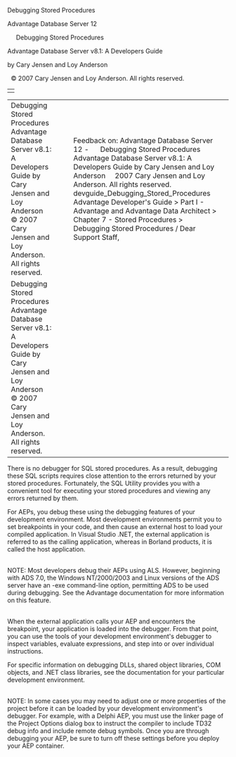 Debugging Stored Procedures




Advantage Database Server 12  

     Debugging Stored Procedures

Advantage Database Server v8.1: A Developers Guide

by Cary Jensen and Loy Anderson

  © 2007 Cary Jensen and Loy Anderson. All rights reserved.

|  |
| --- |
|  |

|  |  |  |  |  |
| --- | --- | --- | --- | --- |
| Debugging Stored Procedures  Advantage Database Server v8.1: A Developers Guide  by Cary Jensen and Loy Anderson    © 2007 Cary Jensen and Loy Anderson. All rights reserved. |  |  | Feedback on: Advantage Database Server 12 -      Debugging Stored Procedures Advantage Database Server v8.1: A Developers Guide by Cary Jensen and Loy Anderson     2007 Cary Jensen and Loy Anderson. All rights reserved. devguide\_Debugging\_Stored\_Procedures Advantage Developer's Guide > Part I - Advantage and Advantage Data Architect > Chapter 7 - Stored Procedures > Debugging Stored Procedures / Dear Support Staff, |  |
| Debugging Stored Procedures  Advantage Database Server v8.1: A Developers Guide  by Cary Jensen and Loy Anderson    © 2007 Cary Jensen and Loy Anderson. All rights reserved. |  |  |  |  |

There is no debugger for SQL stored procedures. As a result, debugging these SQL scripts requires close attention to the errors returned by your stored procedures. Fortunately, the SQL Utility provides you with a convenient tool for executing your stored procedures and viewing any errors returned by them.

For AEPs, you debug these using the debugging features of your development environment. Most development environments permit you to set breakpoints in your code, and then cause an external host to load your compiled application. In Visual Studio .NET, the external application is referred to as the calling application, whereas in Borland products, it is called the host application.

   
NOTE: Most developers debug their AEPs using ALS. However, beginning with ADS 7.0, the Windows NT/2000/2003 and Linux versions of the ADS server have an -exe command-line option, permitting ADS to be used during debugging. See the Advantage documentation for more information on this feature.  
 

When the external application calls your AEP and encounters the breakpoint, your application is loaded into the debugger. From that point, you can use the tools of your development environment's debugger to inspect variables, evaluate expressions, and step into or over individual instructions.

For specific information on debugging DLLs, shared object libraries, COM objects, and .NET class libraries, see the documentation for your particular development environment.

   
NOTE: In some cases you may need to adjust one or more properties of the project before it can be loaded by your development environment's debugger. For example, with a Delphi AEP, you must use the linker page of the Project Options dialog box to instruct the compiler to include TD32 debug info and include remote debug symbols. Once you are through debugging your AEP, be sure to turn off these settings before you deploy your AEP container.